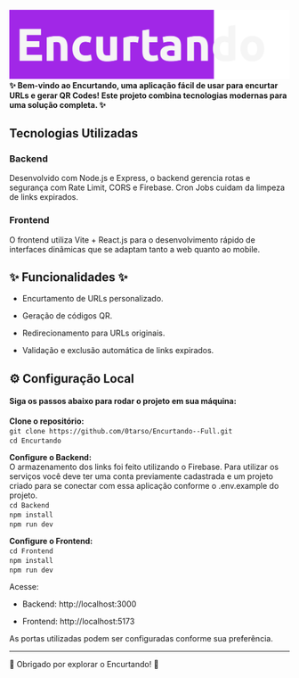 <!-- # Encurtando -->
![Descrição da Imagem](./BannerGit.png)
**✨ Bem-vindo ao Encurtando, uma aplicação fácil de usar para encurtar URLs e gerar QR Codes! Este projeto combina tecnologias modernas para uma solução completa. ✨**

## Tecnologias Utilizadas

### Backend

Desenvolvido com Node.js e Express, o backend gerencia rotas e segurança com Rate Limit, CORS e Firebase. Cron Jobs cuidam da limpeza de links expirados.

### Frontend

O frontend utiliza Vite + React.js para o desenvolvimento rápido de interfaces dinâmicas que se adaptam tanto a web quanto ao mobile.

## ✨ Funcionalidades ✨

- Encurtamento de URLs personalizado.

- Geração de códigos QR.

- Redirecionamento para URLs originais.

- Validação e exclusão automática de links expirados.

## ⚙️ Configuração Local

#### Siga os passos abaixo para rodar o projeto em sua máquina:

**Clone o repositório:** <br/>
` git clone https://github.com/0tarso/Encurtando--Full.git ` <br/> 
`cd Encurtando `

**Configure o Backend:**<br/>
O armazenamento dos links foi feito utilizando o Firebase. Para utilizar os serviços você deve ter uma conta previamente cadastrada e um projeto criado para se conectar com essa aplicação conforme o .env.example do projeto. <br/>
`cd Backend`<br/>
`npm install`<br/>
`npm run dev`


**Configure o Frontend:** <br/>
`cd Frontend`<br/> 
`npm install`<br/>
`npm run dev`

Acesse:

- Backend: http://localhost:3000

- Frontend: http://localhost:5173

As portas utilizadas podem ser configuradas conforme sua preferência.
<hr>
🙏 Obrigado por explorar o Encurtando! 🙏